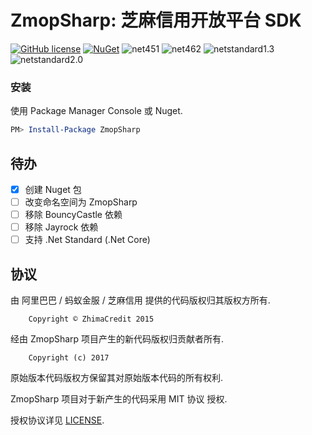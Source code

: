 ZmopSharp: 芝麻信用开放平台 SDK
===

[![GitHub license](https://img.shields.io/badge/license-MIT-blue.svg)](https://raw.githubusercontent.com/JoyMoe/ZmopSharp/master/LICENSE)
[![NuGet](https://img.shields.io/nuget/dt/ZmopSharp.svg)](https://www.nuget.org/packages/ZmopSharp)
![net451](https://img.shields.io/badge/.Net-4.5.1-brightgreen.svg)
![net462](https://img.shields.io/badge/.Net-4.6.2-brightgreen.svg)
![netstandard1.3](https://img.shields.io/badge/.Net-netstandard1.3-red.svg)
![netstandard2.0](https://img.shields.io/badge/.Net-netstandard2.0-red.svg)

### 安装
使用 Package Manager Console 或 Nuget.
```powershell
PM> Install-Package ZmopSharp
```

## 待办

* [x] 创建 Nuget 包
* [ ] 改变命名空间为 ZmopSharp
* [ ] 移除 BouncyCastle 依赖
* [ ] 移除 Jayrock 依赖
* [ ] 支持 .Net Standard (.Net Core)

## 协议

由 阿里巴巴 / 蚂蚁金服 / 芝麻信用 提供的代码版权归其版权方所有.

```
    Copyright © ZhimaCredit 2015
```

经由 ZmopSharp 项目产生的新代码版权归贡献者所有.

```
    Copyright (c) 2017 
```

原始版本代码版权方保留其对原始版本代码的所有权利.

ZmopSharp 项目对于新产生的代码采用 MIT 协议 授权.

授权协议详见 [LICENSE](LICENSE).
